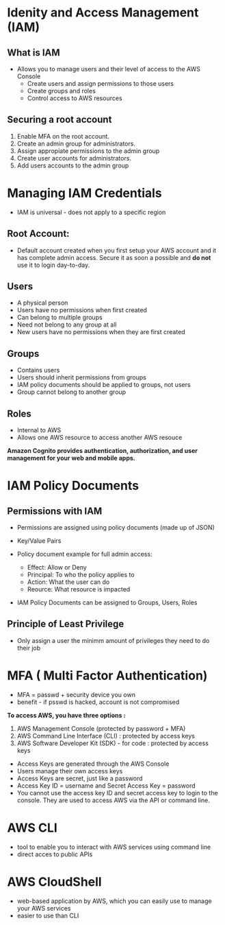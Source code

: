 # Idenity and Access Management (IAM)

## What is IAM
- Allows you to manage users and their level of access to the AWS Console
    - Create users and assign permissions to those users
    - Create groups and roles
    - Control access to AWS resources


## Securing a root account
1. Enable MFA on the root account.
2. Create an admin group for administrators.
3. Assign appropiate permissions to the admin group
4. Create user accounts for administrators.
5. Add users accounts to the admin group

# Managing IAM Credentials

- IAM is universal - does not apply to a specific region

## Root Account:
- Default account created when you first setup your AWS account and it has complete admin access. Secure it as soon a possible and **do not** use it to login day-to-day.

## Users
- A physical person
- Users have no permissions when first created
- Can belong to multiple groups
- Need not belong to any group at all
- New users have no permissions when they are first created

## Groups 
- Contains users
- Users should inherit permissions from groups
- IAM policy documents should be applied to groups, not users
- Group cannot belong to another group

## Roles
- Internal to AWS
- Allows one AWS resource to access another AWS resouce

**Amazon Cognito provides authentication, authorization, and user management for your web and mobile apps.**

# IAM Policy Documents

## Permissions with IAM
- Permissions are assigned using policy documents (made up of JSON)
- Key/Value Pairs

- Policy document example for full admin access: 
    - Effect: Allow or Deny
    - Principal: To who the policy applies to
    - Action:  What the user can do
    - Reource:  What resource is impacted

- IAM Policy Documents can be assigned to Groups, Users, Roles

## Principle of Least Privilege
- Only assign a user the minimm amount of privileges they need to do their job


# MFA ( Multi Factor Authentication)
- MFA = passwd + security device you own
- benefit - if psswd is hacked, account is not compromised

**To access AWS, you have three options :**

 1. AWS Management Console (protected by password + MFA)
 2. AWS Command Line Interface (CLI) : protected by access keys
 3. AWS Software Developer Kit (SDK) - for code : protected by access keys
 
 - Access Keys are generated through the AWS Console
 - Users manage their own access keys
 - Access Keys are secret, just like a password
 - Access Key ID = username and Secret Access Key = password
 - You cannot use the access key ID and secret access key to login to the console. They are used to access AWS via the API or command line.


# AWS CLI
- tool to enable you to interact with AWS services using command line
- direct acces to public APIs

# AWS CloudShell
- web-based application by AWS, which you can easily use to manage your AWS services
- easier to use than CLI